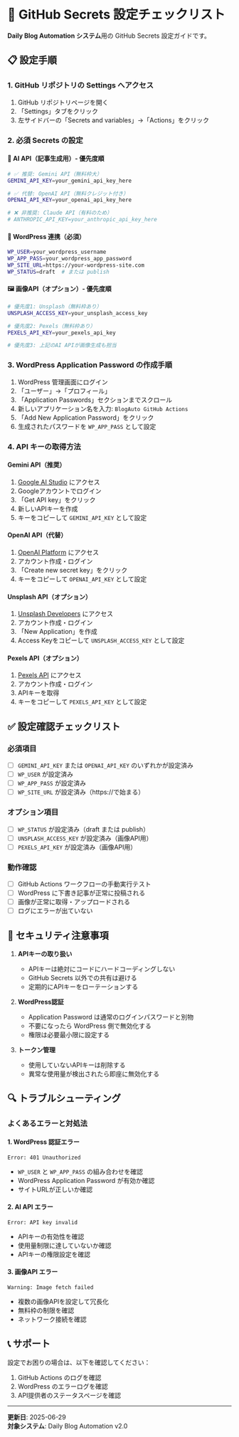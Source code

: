 # 🔐 GitHub Secrets 設定チェックリスト

**Daily Blog Automation システム**用の GitHub Secrets 設定ガイドです。

## 📋 設定手順

### 1. GitHub リポジトリの Settings へアクセス
1. GitHub リポジトリページを開く
2. 「Settings」タブをクリック
3. 左サイドバーの「Secrets and variables」→「Actions」をクリック

### 2. 必須 Secrets の設定

#### 🤖 AI API（記事生成用）- 優先度順
```bash
# ✅ 推奨: Gemini API（無料枠大）
GEMINI_API_KEY=your_gemini_api_key_here

# ✅ 代替: OpenAI API（無料クレジット付き）
OPENAI_API_KEY=your_openai_api_key_here

# ❌ 非推奨: Claude API（有料のため）
# ANTHROPIC_API_KEY=your_anthropic_api_key_here
```

#### 📝 WordPress 連携（必須）
```bash
WP_USER=your_wordpress_username
WP_APP_PASS=your_wordpress_app_password
WP_SITE_URL=https://your-wordpress-site.com
WP_STATUS=draft  # または publish
```

#### 🖼️ 画像API（オプション）- 優先度順
```bash
# 優先度1: Unsplash（無料枠あり）
UNSPLASH_ACCESS_KEY=your_unsplash_access_key

# 優先度2: Pexels（無料枠あり）
PEXELS_API_KEY=your_pexels_api_key

# 優先度3: 上記のAI APIが画像生成も担当
```

### 3. WordPress Application Password の作成手順

1. WordPress 管理画面にログイン
2. 「ユーザー」→「プロフィール」
3. 「Application Passwords」セクションまでスクロール
4. 新しいアプリケーション名を入力: `BlogAuto GitHub Actions`
5. 「Add New Application Password」をクリック
6. 生成されたパスワードを `WP_APP_PASS` として設定

### 4. API キーの取得方法

#### Gemini API（推奨）
1. [Google AI Studio](https://makersuite.google.com/app/apikey) にアクセス
2. Googleアカウントでログイン
3. 「Get API key」をクリック
4. 新しいAPIキーを作成
5. キーをコピーして `GEMINI_API_KEY` として設定

#### OpenAI API（代替）
1. [OpenAI Platform](https://platform.openai.com/api-keys) にアクセス
2. アカウント作成・ログイン
3. 「Create new secret key」をクリック
4. キーをコピーして `OPENAI_API_KEY` として設定

#### Unsplash API（オプション）
1. [Unsplash Developers](https://unsplash.com/developers) にアクセス
2. アカウント作成・ログイン
3. 「New Application」を作成
4. Access Keyをコピーして `UNSPLASH_ACCESS_KEY` として設定

#### Pexels API（オプション）
1. [Pexels API](https://www.pexels.com/api/) にアクセス
2. アカウント作成・ログイン
3. APIキーを取得
4. キーをコピーして `PEXELS_API_KEY` として設定

## ✅ 設定確認チェックリスト

### 必須項目
- [ ] `GEMINI_API_KEY` または `OPENAI_API_KEY` のいずれかが設定済み
- [ ] `WP_USER` が設定済み
- [ ] `WP_APP_PASS` が設定済み
- [ ] `WP_SITE_URL` が設定済み（https://で始まる）

### オプション項目
- [ ] `WP_STATUS` が設定済み（draft または publish）
- [ ] `UNSPLASH_ACCESS_KEY` が設定済み（画像API用）
- [ ] `PEXELS_API_KEY` が設定済み（画像API用）

### 動作確認
- [ ] GitHub Actions ワークフローの手動実行テスト
- [ ] WordPress に下書き記事が正常に投稿される
- [ ] 画像が正常に取得・アップロードされる
- [ ] ログにエラーが出ていない

## 🚨 セキュリティ注意事項

1. **APIキーの取り扱い**
   - APIキーは絶対にコードにハードコーディングしない
   - GitHub Secrets 以外での共有は避ける
   - 定期的にAPIキーをローテーションする

2. **WordPress認証**
   - Application Password は通常のログインパスワードと別物
   - 不要になったら WordPress 側で無効化する
   - 権限は必要最小限に設定する

3. **トークン管理**
   - 使用していないAPIキーは削除する
   - 異常な使用量が検出されたら即座に無効化する

## 🔍 トラブルシューティング

### よくあるエラーと対処法

#### 1. WordPress 認証エラー
```
Error: 401 Unauthorized
```
- `WP_USER` と `WP_APP_PASS` の組み合わせを確認
- WordPress Application Password が有効か確認
- サイトURLが正しいか確認

#### 2. AI API エラー
```
Error: API key invalid
```
- APIキーの有効性を確認
- 使用量制限に達していないか確認
- APIキーの権限設定を確認

#### 3. 画像API エラー
```
Warning: Image fetch failed
```
- 複数の画像APIを設定して冗長化
- 無料枠の制限を確認
- ネットワーク接続を確認

## 📞 サポート

設定でお困りの場合は、以下を確認してください：
1. GitHub Actions のログを確認
2. WordPress のエラーログを確認
3. API提供者のステータスページを確認

---

**更新日**: 2025-06-29  
**対象システム**: Daily Blog Automation v2.0